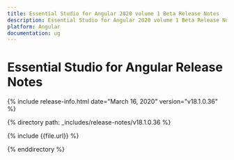 ```yaml
---
title: Essential Studio for Angular 2020 volume 1 Beta Release Notes  
description: Essential Studio for Angular 2020 volume 1 Beta Release Notes  
platform: Angular
documentation: ug
---
```


# Essential Studio for Angular  Release Notes  

{% include release-info.html date="March 16, 2020"  version="v18.1.0.36" %} 


{% directory path: _includes/release-notes/v18.1.0.36 %}

{% include {{file.url}} %}

{% enddirectory %}